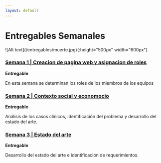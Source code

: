 ```yaml
---
layout: default
---
```

<div class="blurb">

  <h1 align="justify">Entregables Semanales</h1>
  ![Alt text](/entregables/muerte.jpg){:height="500px" width="600px"}
  
  <h3><a href="https://equipo20-fundbio.github.io/entregables/entregable1.html"> Semana 1  | Creacion de pagina web y asignacion de roles</a></h3>
  <p><strong>Entregable</strong></p>
  <p>En esta semana se determinan los roles de los miembros de los equipos</p>
  
  <h3><a href="https://equipo20-fundbio.github.io/entregables/entregable2.html"> Semana 2  | Contexto social y economocio </a></h3>
  <p><strong>Entregable</strong></p>
  <p>Análisis de los casos clínicos, identificación del problema y desarrollo del estado del arte.</p>
  
  <h3><a href="https://equipo20-fundbio.github.io/entregables/entregable3.html"> Semana 3  | Estado del arte </a></h3>
  <p><strong>Entregable</strong></p>
  <p>Desarrollo del estado del arte e identificación de requerimientos.</p>


</div>
